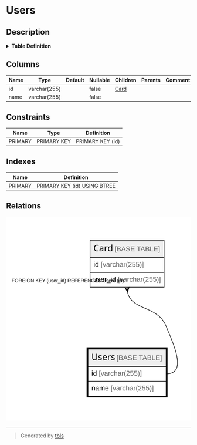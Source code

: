 # Users

## Description

<details>
<summary><strong>Table Definition</strong></summary>

```sql
CREATE TABLE `Users` (
  `id` varchar(255) NOT NULL,
  `name` varchar(255) NOT NULL,
  PRIMARY KEY (`id`)
) ENGINE=InnoDB DEFAULT CHARSET=utf8mb4 COLLATE=utf8mb4_0900_ai_ci
```

</details>

## Columns

| Name | Type         | Default | Nullable | Children        | Parents | Comment |
| ---- | ------------ | ------- | -------- | --------------- | ------- | ------- |
| id   | varchar(255) |         | false    | [Card](Card.md) |         |         |
| name | varchar(255) |         | false    |                 |         |         |

## Constraints

| Name    | Type        | Definition       |
| ------- | ----------- | ---------------- |
| PRIMARY | PRIMARY KEY | PRIMARY KEY (id) |

## Indexes

| Name    | Definition                   |
| ------- | ---------------------------- |
| PRIMARY | PRIMARY KEY (id) USING BTREE |

## Relations

![er](Users.svg)

---

> Generated by [tbls](https://github.com/k1LoW/tbls)
